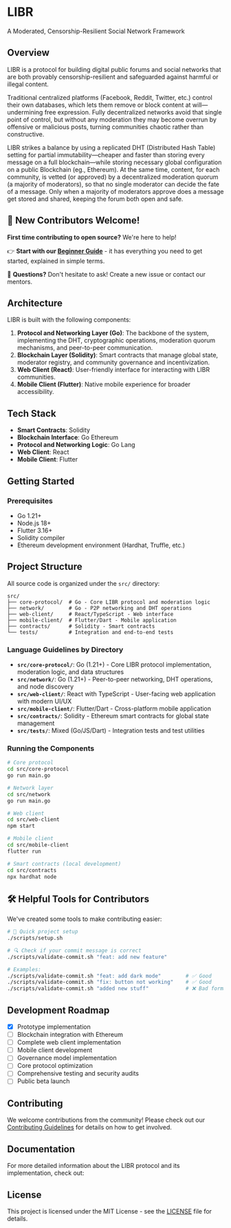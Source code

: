 # LIBR

A Moderated, Censorship-Resilient Social Network Framework

## Overview

LIBR is a protocol for building digital public forums and social networks that are both provably censorship-resilient and safeguarded against harmful or illegal content.

Traditional centralized platforms (Facebook, Reddit, Twitter, etc.) control their own databases, which lets them remove or block content at will—undermining free expression. Fully decentralized networks avoid that single point of control, but without any moderation they may become overrun by offensive or malicious posts, turning communities chaotic rather than constructive.

LIBR strikes a balance by using a replicated DHT (Distributed Hash Table) setting for partial immutability—cheaper and faster than storing every message on a full blockchain—while storing necessary global configuration on a public Blockchain (eg., Ethereum). At the same time, content, for each community, is vetted (or approved) by a decentralized moderation quorum (a majority of moderators), so that no single moderator can decide the fate of a message. Only when a majority of moderators approve does a message get stored and shared, keeping the forum both open and safe.

## 🚀 New Contributors Welcome!

**First time contributing to open source?** We're here to help! 

👉 **Start with our [Beginner Guide](docs/BEGINNER_GUIDE.md)** - it has everything you need to get started, explained in simple terms.

💬 **Questions?** Don't hesitate to ask! Create a new issue or contact our mentors.

## Architecture

LIBR is built with the following components:

1. **Protocol and Networking Layer (Go)**: The backbone of the system, implementing the DHT, cryptographic operations, moderation quorum mechanisms, and peer-to-peer communication.
2. **Blockchain Layer (Solidity)**: Smart contracts that manage global state, moderator registry, and community governance and incentivization.
3. **Web Client (React)**: User-friendly interface for interacting with LIBR communities.
4. **Mobile Client (Flutter)**: Native mobile experience for broader accessibility.

## Tech Stack

- **Smart Contracts**: Solidity
- **Blockchain Interface**: Go Ethereum
- **Protocol and Networking Logic**: Go Lang
- **Web Client**: React
- **Mobile Client**: Flutter

## Getting Started

### Prerequisites

- Go 1.21+
- Node.js 18+
- Flutter 3.16+
- Solidity compiler
- Ethereum development environment (Hardhat, Truffle, etc.)


## Project Structure

All source code is organized under the `src/` directory:

```
src/
├── core-protocol/  # Go - Core LIBR protocol and moderation logic
├── network/        # Go - P2P networking and DHT operations
├── web-client/     # React/TypeScript - Web interface
├── mobile-client/  # Flutter/Dart - Mobile application
├── contracts/      # Solidity - Smart contracts
└── tests/          # Integration and end-to-end tests
```

### Language Guidelines by Directory

- **`src/core-protocol/`**: Go (1.21+) - Core LIBR protocol implementation, moderation logic, and data structures
- **`src/network/`**: Go (1.21+) - Peer-to-peer networking, DHT operations, and node discovery
- **`src/web-client/`**: React with TypeScript - User-facing web application with modern UI/UX
- **`src/mobile-client/`**: Flutter/Dart - Cross-platform mobile application
- **`src/contracts/`**: Solidity - Ethereum smart contracts for global state management
- **`src/tests/`**: Mixed (Go/JS/Dart) - Integration tests and test utilities

### Running the Components

```bash
# Core protocol
cd src/core-protocol
go run main.go

# Network layer
cd src/network
go run main.go

# Web client
cd src/web-client
npm start

# Mobile client
cd src/mobile-client
flutter run

# Smart contracts (local development)
cd src/contracts
npx hardhat node
```

## 🛠️ Helpful Tools for Contributors

We've created some tools to make contributing easier:

```bash
# 🚀 Quick project setup
./scripts/setup.sh

# 🔍 Check if your commit message is correct
./scripts/validate-commit.sh "feat: add new feature"

# Examples:
./scripts/validate-commit.sh "feat: add dark mode"        # ✅ Good
./scripts/validate-commit.sh "fix: button not working"    # ✅ Good  
./scripts/validate-commit.sh "added new stuff"            # ❌ Bad format
```

## Development Roadmap

- [x] Prototype implementation
- [ ] Blockchain integration with Ethereum
- [ ] Complete web client implementation
- [ ] Mobile client development
- [ ] Governance model implementation
- [ ] Core protocol optimization
- [ ] Comprehensive testing and security audits
- [ ] Public beta launch

## Contributing

We welcome contributions from the community! Please check out our [Contributing Guidelines](CONTRIBUTING.md) for details on how to get involved.

## Documentation

For more detailed information about the LIBR protocol and its implementation, check out:

## License

This project is licensed under the MIT License - see the [LICENSE](LICENSE) file for details.

